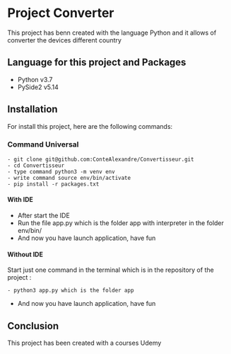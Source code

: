 # Project Converter
This project has benn created with the language Python and it allows of converter the devices
different country

## Language for this project and Packages
* Python v3.7
* PySide2 v5.14

## Installation 
For install this project, here are the following commands:
### Command Universal
```
- git clone git@github.com:ConteAlexandre/Convertisseur.git
- cd Convertisseur
- type command python3 -m venv env
- write command source env/bin/activate
- pip install -r packages.txt 
```
#### With IDE
* After start the IDE
* Run the file app.py which is the folder app with interpreter in the folder env/bin/
* And now you have launch application, have fun

#### Without IDE
Start just one command in the terminal which is in the repository of the project :
```
- python3 app.py which is the folder app
```
* And now you have launch application, have fun

## Conclusion
This project has been created with a courses Udemy
